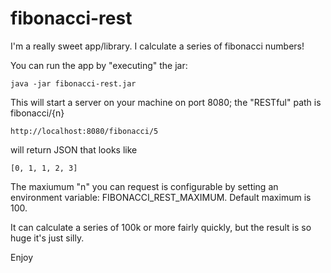 # fibonacci-rest

I'm a really sweet app/library. I calculate a series of fibonacci numbers!

You can run the app by "executing" the jar:
```
java -jar fibonacci-rest.jar
```
This will start a server on your machine on port 8080; the "RESTful"
path is fibonacci/{n}
```
http://localhost:8080/fibonacci/5
```
will return JSON that looks like
```
[0, 1, 1, 2, 3]
```
The maxiumum "n" you can request is configurable by setting an environment variable: FIBONACCI_REST_MAXIMUM. Default maximum is 100.

It can calculate a series of 100k or more fairly quickly, but the result is so huge it's just silly.

Enjoy
